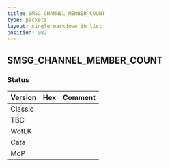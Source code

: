 ```yaml
---
title: SMSG_CHANNEL_MEMBER_COUNT
type: packets
layout: single_markdown_in_list
position: 982
---
```


## SMSG_CHANNEL_MEMBER_COUNT

### Status

Version | Hex | Comment
---------- | ---------- | ---------- 
Classic |  |  
TBC |  |  
WotLK |  |  
Cata |  |  
MoP |  |  
